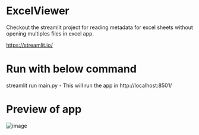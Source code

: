 # ExcelViewer
Checkout the streamlit project for reading metadata for excel sheets without opening multiples files in excel app.

https://streamlit.io/

# Run with below command
streamlit run main.py - This will run the app in http://localhost:8501/

# Preview of app
![image](https://github.com/artijaiswal/ExcelViewer/assets/11855083/793274ab-2e96-4e58-a76a-41cb6fb52b08)

